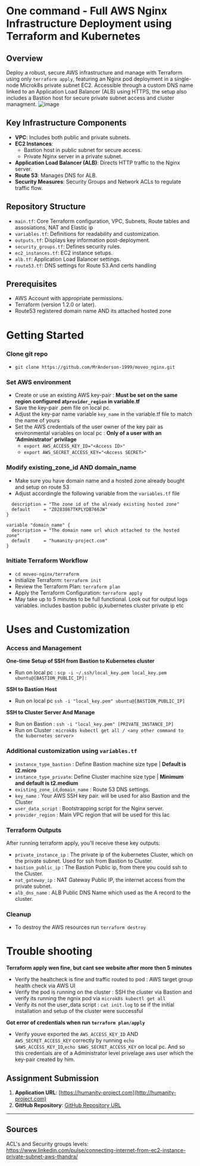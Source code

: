 # One command - Full AWS Nginx Infrastructure Deployment using Terraform and Kubernetes

## Overview
Deploy a robust, secure AWS infrastructure and manage with Terraform using only ```terraform apply```, featuring an Nginx pod deployment in a single-node Microk8s private subnet EC2. Accessible through a custom DNS name linked to an Application Load Balancer (ALB) using HTTPS, the setup also includes a Bastion host for secure private subnet access and cluster managment. 
![image](https://github.com/MrAnderson-1999/moveo_nginx/assets/87763298/3f781ec6-e52f-43ee-bfe8-d1461126d944)




## Key Infrastructure Components
- **VPC**: Includes both public and private subnets.
- **EC2 Instances**: 
   - Bastion host in public subnet for secure access.
   - Private Nginx server in a private subnet.
- **Application Load Balancer (ALB)**: Directs HTTP traffic to the Nginx server.
- **Route 53**: Manages DNS for ALB.
- **Security Measures**: Security Groups and Network ACLs to regulate traffic flow.

## Repository Structure
- ```main.tf```: Core Terraform configuration, VPC, Subnets, Route tables and assosiations, NAT and Elastic ip
- ```variables.tf```: Definitions for readability  and customization.
- ```outputs.tf```: Displays key information post-deployment.
- ```security_groups.tf```: Defines security rules.
- ```ec2_instances.tf```: EC2 instance setups.
- ```alb.tf```: Application Load Balancer settings.
- ```route53.tf```: DNS settings for Route 53.And certs handling


## Prerequisites
- AWS Account with appropriate permissions.
- Terraform (version 1.2.0 or later).
- Route53 registered domain name AND its attached hosted zone


# Getting Started
### Clone git repo
- ```git clone https://github.com/MrAnderson-1999/moveo_nginx.git```

### Set AWS environment
- Create or use an existing AWS key-pair : **Must be set on the same region configured at```provider_region``` in variable.tf**
- Save the key-pair .pem file on local pc.
- Adjust the key-par name variable ```key_name``` in the variable.tf file to match the name of yours
- Set the AWS credentials of the user owner of the key pair as environmental variables on local pc : **Only of a user with an 'Administrator' privilage**
   - ```export AWS_ACCESS_KEY_ID="<Access ID>"```
   - ```export AWS_SECRET_ACCESS_KEY="<Access SECRET>"```
  
### Modify existing_zone_id AND domain_name
- Make sure you have domain name and a hosted zone already bought and setup on route 53
- Adjust accordingle the following variable from the ```variables.tf``` file
```variable "existing_zone_id" {
  description = "The zone id of the already existing hosted zone"
  default     = "Z0283867TKPLYDB766JW"
}

variable "domain_name" {
  description = "The domain name url which attached to the hosted zone"
  default     = "humanity-project.com"
}
```

### Initiate Terraform Workflow
- ```cd moveo-nginx/terraform```
- Initialize Terraform: ```terraform init```
- Review the Terraform Plan: ```terraform plan```
- Apply the Terraform Configuration: ```terraform apply```
- May take up to 5 minutes to be full functional. Look out for output logs variables. includes bastion public ip,kubernetes cluster private ip etc 

# Uses and Customization

### Access and Management

**One-time Setup of SSH from Bastion to Kubernetes cluster**
- Run on local pc : ```scp -i ~/.ssh/local_key.pem local_key.pem ubuntu@[BASTION_PUBLIC_IP]:```

**SSH to Bastion Host**
- Run on local pc ```ssh -i "local_key.pem" ubuntu@[BASTION_PUBLIC_IP]```

**SSH to Cluster Server And Manage**
- Run on Bastion : ```ssh -i "local_key.pem" [PRIVATE_INSTANCE_IP]```
- Run on Cluster : ```microk8s kubectl get all / <any other command to the kubernetes server>```

### Additional customization using ```variables.tf```
- ```instance_type_bastion``` : Define Bastion machine size type | **Default is t2.micro**
- ```instance_type_private```: Define Cluster machine size type | **Minimum and default is t2.medium**  
- ```existing_zone_id```,```domain_name``` : Route 53 DNS settings.
- ```key_name``` : Your AWS SSH key pair. will be used for also Bastion and the Cluster
- ```user_data_script``` : Bootstrapping script for the Nginx server.
-  ```provider_region``` : Main VPC region that will be used for this Iac


### Terraform Outputs
After running terraform apply, you'll receive these key outputs:

- ```private_instance_ip``` : The private ip of the kubernetes Cluster, which on the private subnet. Used for ssh from Bastion to Cluster.
- ```bastion_public_ip``` : The Bastion Public ip, from there you could ssh to the Cluster.
- ```nat_gateway_ip``` : NAT Gateway Public IP, the internet access from the private subnet.
- ```alb_dns_name``` : ALB Public DNS Name which used as the A record to the cluster.

### Cleanup
- To destroy the AWS resources run ```terraform destroy```

# Trouble shooting
**Terraform apply wen fine, but cant see website after more then 5 minutes**
- Verify the healtcheck is fine and traffic routed to pod : AWS target group health check via AWS UI
- Verify the pod is running on the cluster : SSH the cluster via Bastion and verify its running the ngnix pod via ```microk8s kubectl get all```
- Verify its not the user_data script : ```cat init.log``` to se if the initial installation and setup of the cluster were successful

**Got error of credentials when run ```terraform plan/apply```**
- Verify youve exported the ```AWS_ACCESS_KEY_ID``` AND ```AWS_SECRET_ACCESS_KEY``` correctly by running ```echo $AWS_ACCESS_KEY_ID```,```echo $AWS_SECRET_ACCESS_KEY``` on local pc. And so this credentials are of a Administrator level privelage aws user which the key-pair created by him.


## Assignment Submission
1. **Application URL**: [https://humanity-project.com](http://humanity-project.com)
2. **GitHub Repository**: [GitHub Repository URL](https://github.com/MrAnderson-1999/moveo_nginx)
---

## Sources
ACL's and Security groups levels: https://www.linkedin.com/pulse/connecting-internet-from-ec2-instance-private-subnet-aws-thandra/
